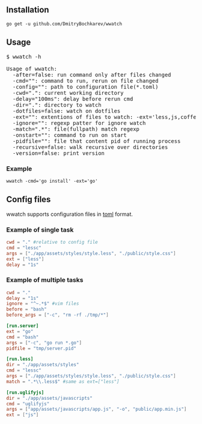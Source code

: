 ## Installation

`go get -u github.com/DmitryBochkarev/wwatch`

## Usage

<pre>
$ wwatch -h

Usage of wwatch:
  -after=false: run command only after files changed
  -cmd="": command to run, rerun on file changed
  -config="": path to configuration file(*.toml)
  -cwd=".": current working directory
  -delay="100ms": delay before rerun cmd
  -dir=".": directory to watch
  -dotfiles=false: watch on dotfiles
  -ext="": extentions of files to watch: -ext='less,js,coffee'
  -ignore="": regexp patter for ignore watch
  -match=".*": file(fullpath) match regexp
  -onstart="": command to run on start
  -pidfile="": file that content pid of running process
  -recursive=false: walk recursive over directories
  -version=false: print version
</pre>

### Example

`wwatch -cmd='go install' -ext='go'`

## Config files

wwatch supports configuration files in [toml](https://github.com/mojombo/toml) format.

### Example of single task

```toml
cwd = "." #relative to config file
cmd = "lessc"
args = ["./app/assets/styles/style.less", "./public/style.css"]
ext = ["less"]
delay = "1s"
```

### Example of multiple tasks

```toml
cwd = "."
delay = "1s"
ignore = "^~.*$" #vim files
before = "bash"
before_args = ["-c", "rm -rf ./tmp/*"]

[run.server]
ext = "go"
cmd = "bash"
args = ["-c", "go run *.go"]
pidfile = "tmp/server.pid"

[run.less]
dir = "./app/assets/styles"
cmd = "lessc"
args = ["./app/assets/styles/style.less", "./public/style.css"]
match = ".*\\.less$" #same as ext=["less"]

[run.uglifyjs]
dir = "./app/assets/javascripts"
cmd = "uglifyjs"
args = ["app/assets/javascripts/app.js", "-o", "public/app.min.js"]
ext = ["js"]
```

